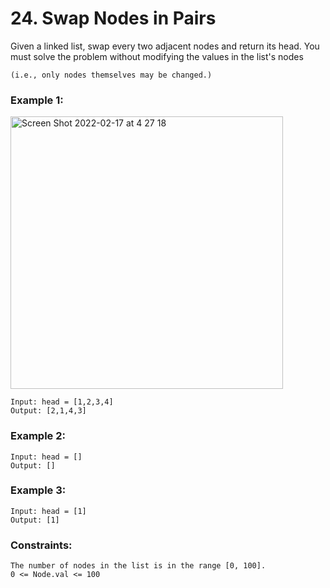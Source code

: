 # 24. Swap Nodes in Pairs

Given a linked list, swap every two adjacent nodes and return its head. You must solve the problem without modifying the values in the list's nodes 
```
(i.e., only nodes themselves may be changed.)
```

 

### Example 1:

<img width="436" alt="Screen Shot 2022-02-17 at 4 27 18" src="https://user-images.githubusercontent.com/38793933/154340759-8ee40b28-62d7-4c71-a39f-f8975b4a6eed.png">

```
Input: head = [1,2,3,4]
Output: [2,1,4,3]
```
### Example 2:
```
Input: head = []
Output: []
```
### Example 3:
```
Input: head = [1]
Output: [1]
```

### Constraints:
```
The number of nodes in the list is in the range [0, 100].
0 <= Node.val <= 100
```
